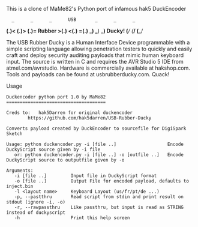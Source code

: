 This is a clone of MaMe82's Python port of infamous hak5 DuckEncoder


      _      _      _      USB       _      _      _
   __(.)< __(.)> __(.)=   Rubber   >(.)__ <(.)__ =(.)__
   \___)  \___)  \___)    Ducky!    (___/  (___/  (___/ 

The USB Rubber Ducky is a Human Interface Device programmable with a simple scripting language allowing penetration testers to quickly and easily craft and deploy security auditing payloads that mimic human keyboard input. The source is written in C and requires the AVR Studio 5 IDE from atmel.com/avrstudio. Hardware is commercially available at hakshop.com. Tools and payloads can be found at usbrubberducky.com. Quack!

Usage

    Duckencoder python port 1.0 by MaMe82
    =====================================
    
    Creds to:	hak5Darren for original duckencoder
    		https://github.com/hak5darren/USB-Rubber-Ducky
    
    Converts payload created by DuckEncoder to sourcefile for DigiSpark Sketch
    
    Usage: python duckencoder.py -i [file ..]			        Encode DuckyScript source given by -i file
       or: python duckencoder.py -i [file ..] -o [outfile ..]	Encode DuckyScript source to outputfile given by -o
    
    Arguments:
       -i [file ..]      	Input file in DuckyScript format
       -o [file ..] 	    Output File for encoded payload, defaults to inject.bin
       -l <layout name>	    Keyboard Layout (us/fr/pt/de ...)
       -p, --pastthru	    Read script from stdin and print result on stdout (ignore -i, -o)
       -r, --rawpassthru    Like passthru, but input is read as STRING instead of duckyscript
       -h			        Print this help screen
